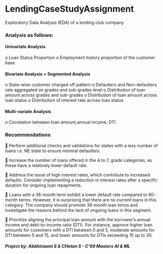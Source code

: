 # LendingCaseStudyAssignment

Exploratory Data Analysis (EDA) of a lending club company

### Analysis as follows:

#### Univariate Analysis
  o Loan Status Proportion
  o Employment history proportion of the customer base

#### Bivariate Analysis + Segmented Analysis
  o State-wise customer charged off pattern
  o Defaulters and Non-defaulters rate aggregated on grades and sub-grades level
  o Distribution of loan amount across grades and sub-grades
  o Distribution of loan amount across loan status
  o Distribution of interest rate across loan status

#### Multi-variate Analysis
  o Correlation between loan amount,annual income, DTI

### Recommendations
   Perform additional checks and validations for states with a less number of loans i.e. NE state to 
    ensure minimal defaulters.
    
   Increase the number of loans offered in the A to C grade categories, as these have a relatively lower 
    default rate.
    
   Address the issue of high interest rates, which contribute to increased defaults. Consider 
    implementing a reduction in interest rates after a specific duration for ongoing loan repayments.
    
   Loans with a 36-month term exhibit a lower default rate compared to 60-month terms. However, it is 
    surprising that there are no current loans in this category. The company should promote 36-month 
    loan terms and investigate the reasons behind the lack of ongoing loans in this segment.
  
   Prioritize aligning the principal loan amount with the borrower’s annual income and debt-to-income 
    ratio (DTI). For instance, approve higher loan amounts for customers with a DTI between 0 and 5, 
    moderate amounts for DTI between 5 and 15, and lower amounts for DTIs exceeding 15 up to 30.

##### Project by: Abbhiraami S & CHetan S - C'69 Masters AI & ML
